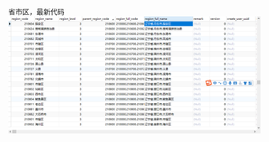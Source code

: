 省市区，最新代码
![Image text](https://github.com/lxldemon/area/blob/master/%E7%9C%81%E5%B8%82%E5%8C%BA.png)

